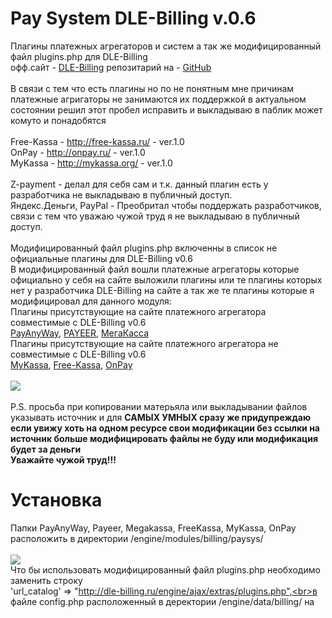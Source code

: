 # Pay System DLE-Billing v.0.6
Плагины платежных агрегаторов и систем а так же модифицированный файл plugins.php для DLE-Billing<br>
офф.сайт - <a href="http://dle-billing.ru/">DLE-Billing</a> репозитарий на - <a href="https://github.com/mr-Evgen/dle-billing-module">GitHub</a><br><br>
В связи с тем что есть плагины но по не понятным мне причинам платежные агригаторы не занимаются их поддержкой в актуальном состоянии решил этот пробел исправить и выкладываю в паблик может комуто и понадобятся<br><br>
Free-Kassa - http://free-kassa.ru/ - ver.1.0<br>
OnPay - http://onpay.ru/ - ver.1.0<br>
MyKassa - http://mykassa.org/ - ver.1.0<br><br>
Z-payment - делал для себя сам и т.к. данный плагин есть у разработчика не выкладываю в публичный доступ.<br>
Яндекс.Деньги, PayPal - Преобритал чтобы поддержать разработчиков, связи с тем что уважаю чужой труд я не выкладываю в публичный доступ.<br><br>
Модифицированный файл plugins.php включенны в список не официальные плагины для DLE-Billing v0.6<br>
В модифицированный файл вошли платежные агрегаторы которые официально у себя на сайте выложили плагины или те плагины которых нет у разработчика DLE-Billing на сайте а так же те плагины которые я модифицировал для данного модуля:<br>
Плагины присутствующие на сайте платежного агрегатора совместимые с DLE-Billing v0.6<br>
<a href="https://payanyway.ru/info/w/ru/public/w/partnership/developers/instructions/dle.html">PayAnyWay</a>, <a href="https://payeer.com/ru/modules/">PAYEER</a>, <a href="https://megakassa.ru/cms/">МегаКасса</a><br>
Плагины присутствующие на сайте платежного агрегатора не совместимые с DLE-Billing v0.6<br>
<a href="http://www.mykassa.org/page/cmsmodule">MyKassa</a>, <a href="http://www.free-kassa.ru/news.php?id=146">Free-Kassa</a>, <a href="http://onpaysolutions.ru/%D0%BC%D0%BE%D0%B4%D1%83%D0%BB%D1%8C-%D0%B4%D0%BB%D1%8F-dle-%D0%B1%D0%B0%D0%BB%D0%B0%D0%BD%D1%81-%D0%BF%D0%BE%D0%BB%D1%8C%D0%B7%D0%BE%D0%B2%D0%B0%D1%82%D0%B5%D0%BB%D1%8F/">OnPay</a><br><br>
<img src="https://1.downloader.disk.yandex.ru/disk/78ab49eda514c32e1846fbc4510072b9c13aab46e9b02bd737963fdba66489a1/58863fbb/OwXzhE8w4G9nYnlcEyYiTz-DTWE-0Y9w4jVa5f1Mi6OA3hd_bEhQK_Vc0f2SM17FccZ3MutcEyuyUCeRaSZ1jw%3D%3D?uid=0&filename=paysis.png&disposition=inline&hash=&limit=0&content_type=image%2Fpng&fsize=109726&hid=42e2ddae1f72a91e70677062db71e547&media_type=image&tknv=v2&etag=010f61b30deed34eb55ea9b71e961976"><br><br>
P.S. просьба при копировании матерьяла или выкладывании файлов указывать источник и для <b>САМЫХ УМНЫХ сразу же придупреждаю если увижу хоть на одном ресурсе свои модификации без ссылки на источник больше модифицировать файлы не буду или модификация будет за деньги<br>Уважайте чужой труд!!!</b>
# Установка
Папки PayAnyWay, Payeer, Megakassa, FreeKassa, MyKassa, OnPay расположить в директории /engine/modules/billing/paysys/<br><br>
<img src="https://4.downloader.disk.yandex.ru/disk/db11deb43d85a3e8c890ca27a1e7c505971e1a997829864676ccf39f5efb55f4/588645b4/OwXzhE8w4G9nYnlcEyYiT5anBiAckuJphApF9iZVyriEpByD10QDJz-mAxHWFNL2vxSGlzlG5jJ3myhuapsFIA%3D%3D?uid=0&filename=ftpbil.png&disposition=inline&hash=&limit=0&content_type=image%2Fpng&fsize=54615&hid=5e32f62e5fc30ae27b2b1377c57a3593&media_type=image&tknv=v2&etag=8f2bb72e40137edef6545841c3ad345e"><br>
Что бы использовать модифицированный файл plugins.php необходимо заменить строку<br>'url_catalog' => "http://dle-billing.ru/engine/ajax/extras/plugins.php",<br>в файле config.php расположенный в деректории /engine/data/billing/ на 

